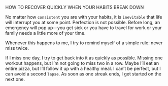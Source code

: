 HOW TO RECOVER QUICKLY WHEN YOUR HABITS BREAK DOWN

No matter how `consistent` you are with your habits, it is `inevitable` that
life will interrupt you at some point. Perfection is not possible. Before
long, an emergency will pop up—you get sick or you have to travel for
work or your family needs a little more of your time.

Whenever this happens to me, I try to remind myself of a simple
rule: never miss twice.

If I miss one day, I try to get back into it as quickly as possible.
Missing one workout happens, but I’m not going to miss two in a row.
Maybe I’ll eat an entire pizza, but I’ll follow it up with a healthy meal. I
can’t be perfect, but I can avoid a second `lapse`. As soon as one streak
ends, I get started on the next one.